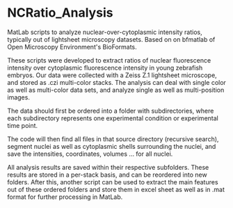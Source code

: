 # NCRatio_Analysis
MatLab scripts to analyze nuclear-over-cytoplasmic intensity ratios, typically out of lightsheet microscopy datasets. Based on on bfmatlab of Open Microscopy Environment's BioFormats.

These scripts were developed to extract ratios of nuclear fluorescence intensity over cytoplasmic fluorescence intensity in young zebrafish embryos. Our data were collected with a Zeiss Z.1 lightsheet microscope, and stored as .czi multi-color stacks. The analysis can deal with single color as well as multi-color data sets, and analyze single as well as multi-position images.

The data should first be ordered into a folder with subdirectories, where each subdirectory represents one experimental condition or experimental time point.

The code will then find all files in that source directory (recursive search), segment nuclei as well as cytoplasmic shells surrounding the nuclei, and save the intensities, coordinates, volumes ... for all nuclei.

All analysis results are saved within their respective subfolders. These results are stored in a per-stack basis, and can be reordered into new folders. After this, another script can be used to extract the main features out of these ordered folders and store them in excel sheet as well as in .mat format for further processing in MatLab.
